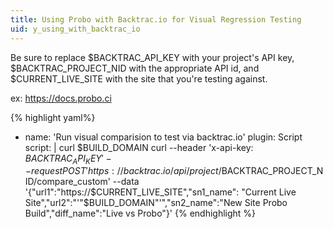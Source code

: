 ```yaml
---
title: Using Probo with Backtrac.io for Visual Regression Testing
uid: y_using_with_backtrac_io
---
```

Be sure to replace $BACKTRAC_API_KEY with your project's API key, $BACKTRAC_PROJECT_NID with the appropriate API id, and $CURRENT_LIVE_SITE with the site that you're testing against.

ex: https://docs.probo.ci

{% highlight yaml%}
- name: 'Run visual comparision to test via backtrac.io'
    plugin: Script
    script: |
        curl $BUILD_DOMAIN
        curl --header 'x-api-key: $BACKTRAC_API_KEY' --request POST 'https://backtrac.io/api/project/$BACKTRAC_PROJECT_NID/compare_custom' --data '{"url1":"https://$CURRENT_LIVE_SITE","sn1_name": "Current Live Site","url2":"'"$BUILD_DOMAIN"'","sn2_name":"New Site Probo Build","diff_name":"Live vs Probo"}'
{% endhighlight %}
